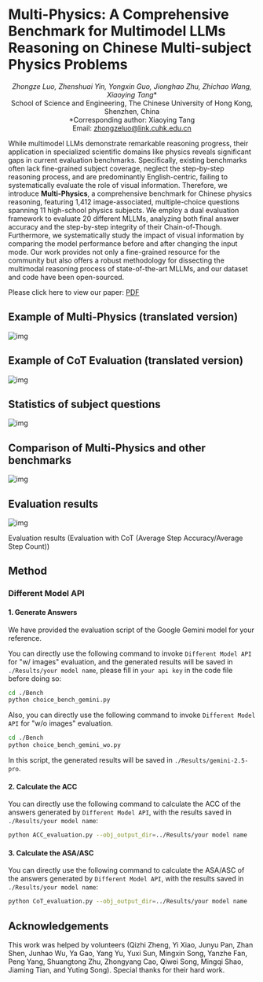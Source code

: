 # Multi-Physics: A Comprehensive Benchmark for Multimodel LLMs Reasoning on Chinese Multi-subject Physics Problems

<div align="center">

*Zhongze Luo, Zhenshuai Yin, Yongxin Guo, Jionghao Zhu, Zhichao Wang, Xiaoying Tang**  <br>
School of Science and Engineering, The Chinese University of Hong Kong, Shenzhen, China  <br>
*Corresponding author: Xiaoying Tang</em>  <br>
Email: zhongzeluo@link.cuhk.edu.cn <br>

</div>

While multimodel LLMs demonstrate remarkable reasoning progress, their application in specialized scientific domains like physics reveals significant gaps in current evaluation benchmarks. Specifically, existing benchmarks often lack fine-grained subject coverage, neglect the step-by-step reasoning process, and are predominantly English-centric, failing to systematically evaluate the role of visual information. Therefore, we introduce **Multi-Physics**, a comprehensive benchmark for Chinese physics reasoning, featuring 1,412 image-associated, multiple-choice questions spanning 11 high-school physics subjects. We employ a dual evaluation framework to evaluate 20 different MLLMs, analyzing both final answer accuracy and the step-by-step integrity of their Chain-of-Though. Furthermore, we systematically study the impact of visual information by comparing the model performance before and after changing the input mode. Our work provides not only a fine-grained resource for the community but also offers a robust methodology for dissecting the multimodal reasoning process of state-of-the-art MLLMs, and our dataset and code have been open-sourced.

Please click here to view our paper: [PDF](https://luozhongze.github.io/Multi-Physics/paper.pdf)

## Example of Multi-Physics (translated version)

![img](./Figures/Figure1.png)

## Example of CoT Evaluation (translated version)

![img](./Figures/Figure2.png)

## Statistics of subject questions

![img](./Figures/Table1.png)

## Comparison of Multi-Physics and other benchmarks

![img](./Figures/Table2.png)

## Evaluation results

![img](./Figures/Table3.png)

Evaluation results (Evaluation with CoT (Average Step Accuracy/Average Step Count))

## Method

### Different Model API

#### 1. Generate Answers

We have provided the evaluation script of the Google Gemini model for your reference.

You can directly use the following command to invoke `Different Model API` for "w/ images" evaluation, and the generated results will be saved in `./Results/your model name`, please fill in `your api key` in the code file before doing so:

```bash
cd ./Bench
python choice_bench_gemini.py
```

Also, you can directly use the following command to invoke `Different Model API` for "w/o images" evaluation.

```bash
cd ./Bench
python choice_bench_gemini_wo.py
```

In this script, the generated results will be saved in `./Results/gemini-2.5-pro`.

#### 2. Calculate the ACC

You can directly use the following command to calculate the ACC of the answers generated by `Different Model API`, with the results saved in `./Results/your model name`:

```bash
python ACC_evaluation.py --obj_output_dir=../Results/your model name
```

#### 3. Calculate the ASA/ASC

You can directly use the following command to calculate the ASA/ASC of the answers generated by `Different Model API`, with the results saved in `./Results/your model name`:

```bash
python CoT_evaluation.py --obj_output_dir=../Results/your model name
```

## Acknowledgements

This work was helped by volunteers (Qizhi Zheng, Yi Xiao, Junyu Pan, Zhan Shen, Junhao Wu, Ya Gao, Yang Yu, Yuxi Sun, Mingxin Song, Yanzhe Fan, Peng Yang, Shuangtong Zhu, Zhongyang Cao, Qiwei Song, Mingqi Shao, Jiaming Tian, and Yuting Song). Special thanks for their hard work.
